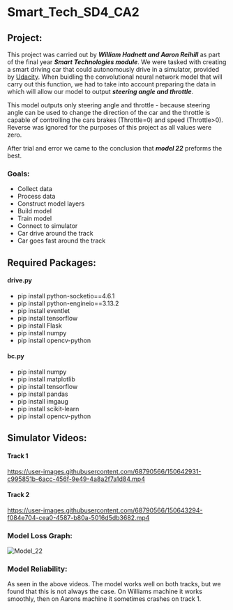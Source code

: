 # Smart_Tech_SD4_CA2

## Project: 
This project was carried out by ***William Hadnett and Aaron Reihill*** as part of the final year ***Smart Technologies module***.
We were tasked with creating a smart driving car that could autonomously drive in a simulator, provided by [Udacity](https://github.com/udacity/self-driving-car-sim "Udacity").
When buidling the convolutional neural network model that will carry out this function, we had to take into account preparing the data in which will allow our model to output ***steering angle and throttle***.

This model outputs only steering angle and throttle - because steering angle can be used to change the direction of the car and the throttle is capable of controlling the cars brakes (Throttle=0) and speed (Throttle>0). Reverse was ignored for the purposes of this project as all values were zero.  

After trial and error we came to the conclusion that ***model 22*** preforms the best. 

### Goals:

- Collect data 
- Process data
- Construct model layers 
- Build model 
- Train model 
- Connect to simulator 
- Car drive around the track 
- Car goes fast around the track 

## Required Packages: 
#### drive.py
- pip install python-socketio==4.6.1
- pip install python-engineio==3.13.2
- pip install eventlet
- pip install tensorflow
- pip install Flask
- pip install numpy
- pip install opencv-python

#### bc.py
- pip install numpy
- pip install matplotlib
- pip install tensorflow
- pip install pandas
- pip install imgaug
- pip install scikit-learn
- pip install opencv-python



## Simulator Videos:
#### Track 1
https://user-images.githubusercontent.com/68790566/150642931-c995851b-6acc-456f-9e49-4a8a2f7a1d84.mp4
#### Track 2
https://user-images.githubusercontent.com/68790566/150643294-f084e704-cea0-4587-b80a-5016d5db3682.mp4

### Model Loss Graph:
![Model_22](https://user-images.githubusercontent.com/68790566/150642323-705a520b-ee39-4674-b1c7-d943318222ee.png)

### Model Reliability:
As seen in the above videos. The model works well on both tracks, but we found that this is not always the case. On Williams machine it works smoothly, then on Aarons machine it sometimes crashes on track 1. 
